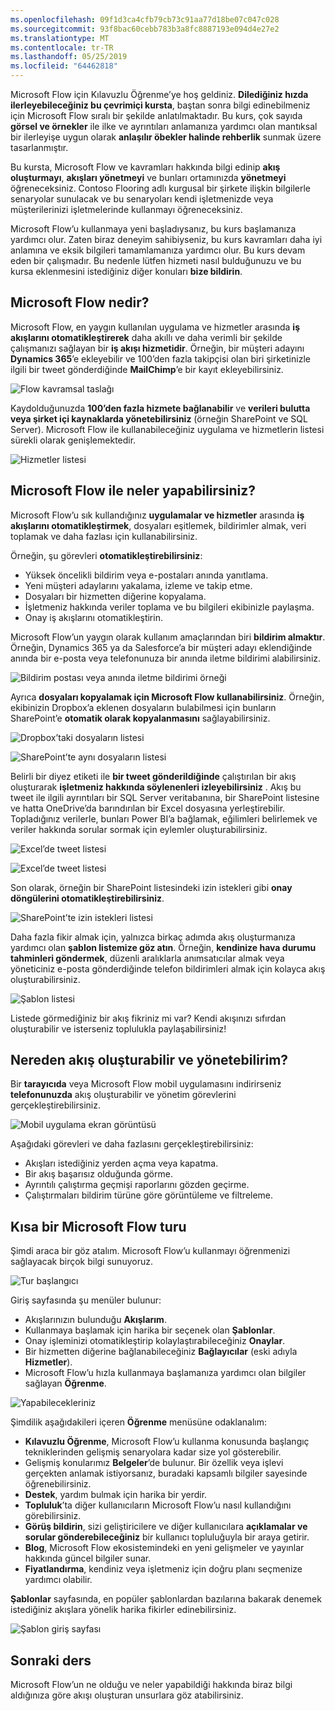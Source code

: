 ```yaml
---
ms.openlocfilehash: 09f1d3ca4cfb79cb73c91aa77d18be07c047c028
ms.sourcegitcommit: 93f8bac60cebb783b3a8fc8887193e094d4e27e2
ms.translationtype: MT
ms.contentlocale: tr-TR
ms.lasthandoff: 05/25/2019
ms.locfileid: "64462818"
---
```

Microsoft Flow için Kılavuzlu Öğrenme’ye hoş geldiniz. **Dilediğiniz hızda ilerleyebileceğiniz bu çevrimiçi kursta**, baştan sonra bilgi edinebilmeniz için Microsoft Flow sıralı bir şekilde anlatılmaktadır. Bu kurs, çok sayıda **görsel ve örnekler** ile ilke ve ayrıntıları anlamanıza yardımcı olan mantıksal bir ilerleyişe uygun olarak **anlaşılır öbekler halinde rehberlik** sunmak üzere tasarlanmıştır.

Bu kursta, Microsoft Flow ve kavramları hakkında bilgi edinip **akış oluşturmayı**, **akışları yönetmeyi** ve bunları ortamınızda **yönetmeyi** öğreneceksiniz. Contoso Flooring adlı kurgusal bir şirkete ilişkin bilgilerle senaryolar sunulacak ve bu senaryoları kendi işletmenizde veya müşterilerinizi işletmelerinde kullanmayı öğreneceksiniz.

Microsoft Flow’u kullanmaya yeni başladıysanız, bu kurs başlamanıza yardımcı olur. Zaten biraz deneyim sahibiyseniz, bu kurs kavramları daha iyi anlamına ve eksik bilgileri tamamlamanıza yardımcı olur. Bu kurs devam eden bir çalışmadır. Bu nedenle lütfen hizmeti nasıl bulduğunuzu ve bu kursa eklenmesini istediğiniz diğer konuları **bize bildirin**.

## <a name="what-is-microsoft-flow"></a>Microsoft Flow nedir?
Microsoft Flow, en yaygın kullanılan uygulama ve hizmetler arasında **iş akışlarını otomatikleştirerek** daha akıllı ve daha verimli bir şekilde çalışmanızı sağlayan bir **iş akışı hizmetidir**. Örneğin, bir müşteri adayını **Dynamics 365**’e ekleyebilir ve 100’den fazla takipçisi olan biri şirketinizle ilgili bir tweet gönderdiğinde **MailChimp**’e bir kayıt ekleyebilirsiniz.

![Flow kavramsal taslağı](./media/learning-introduce-flow/conceptual.png)

Kaydolduğunuzda **100’den fazla hizmete bağlanabilir** ve **verileri bulutta veya şirket içi kaynaklarda yönetebilirsiniz** (örneğin SharePoint ve SQL Server). Microsoft Flow ile kullanabileceğiniz uygulama ve hizmetlerin listesi sürekli olarak genişlemektedir.

![Hizmetler listesi](./media/learning-introduce-flow/services.png)

## <a name="what-can-you-do-with-microsoft-flow"></a>Microsoft Flow ile neler yapabilirsiniz?
Microsoft Flow’u sık kullandığınız **uygulamalar ve hizmetler** arasında **iş akışlarını otomatikleştirmek**, dosyaları eşitlemek, bildirimler almak, veri toplamak ve daha fazlası için kullanabilirsiniz. 

Örneğin, şu görevleri **otomatikleştirebilirsiniz**:

* Yüksek öncelikli bildirim veya e-postaları anında yanıtlama.
* Yeni müşteri adaylarını yakalama, izleme ve takip etme.
* Dosyaları bir hizmetten diğerine kopyalama.
* İşletmeniz hakkında veriler toplama ve bu bilgileri ekibinizle paylaşma.
* Onay iş akışlarını otomatikleştirin.

Microsoft Flow’un yaygın olarak kullanım amaçlarından biri **bildirim almaktır**. Örneğin, Dynamics 365 ya da Salesforce’a bir müşteri adayı eklendiğinde anında bir e-posta veya telefonunuza bir anında iletme bildirimi alabilirsiniz.

![Bildirim postası veya anında iletme bildirimi örneği](./media/learning-introduce-flow/sales-lead.png)

Ayrıca **dosyaları kopyalamak için Microsoft Flow kullanabilirsiniz**. Örneğin, ekibinizin Dropbox’a eklenen dosyaların bulabilmesi için bunların SharePoint’e **otomatik olarak kopyalanmasını** sağlayabilirsiniz.

![Dropbox’taki dosyaların listesi](./media/learning-introduce-flow/dropbox-files.png) 

![SharePoint’te aynı dosyaların listesi](./media/learning-introduce-flow/sharepoint-files.png) 

Belirli bir diyez etiketi ile **bir tweet gönderildiğinde** çalıştırılan bir akış oluşturarak **işletmeniz hakkında söylenenleri izleyebilirsiniz** . Akış bu tweet ile ilgili ayrıntıları bir SQL Server veritabanına, bir SharePoint listesine ve hatta OneDrive’da barındırılan bir Excel dosyasına yerleştirebilir. Topladığınız verilerle, bunları Power BI’a bağlamak, eğilimleri belirlemek ve veriler hakkında sorular sormak için eylemler oluşturabilirsiniz.

![Excel’de tweet listesi](./media/learning-introduce-flow/tweets-to-excel.png)

![Excel’de tweet listesi](./media/learning-introduce-flow/excel-tweets.png)

Son olarak, örneğin bir SharePoint listesindeki izin istekleri gibi **onay döngülerini otomatikleştirebilirsiniz**.

![SharePoint’te izin istekleri listesi](./media/learning-introduce-flow/vacation-requests.png)

Daha fazla fikir almak için, yalnızca birkaç adımda akış oluşturmanıza yardımcı olan **şablon listemize göz atın**. Örneğin, **kendinize hava durumu tahminleri göndermek**, düzenli aralıklarla anımsatıcılar almak veya yöneticiniz e-posta gönderdiğinde telefon bildirimleri almak için kolayca akış oluşturabilirsiniz.

![Şablon listesi](./media/learning-introduce-flow/templates-you-might-use.png)

Listede görmediğiniz bir akış fikriniz mi var? Kendi akışınızı sıfırdan oluşturabilir ve isterseniz toplulukla paylaşabilirsiniz!

## <a name="where-can-i-create-and-administer-a-flow"></a>Nereden akış oluşturabilir ve yönetebilirim?
Bir **tarayıcıda** veya Microsoft Flow mobil uygulamasını indirirseniz **telefonunuzda** akış oluşturabilir ve yönetim görevlerini gerçekleştirebilirsiniz.

![Mobil uygulama ekran görüntüsü](./media/learning-introduce-flow/screen-mobile-app.png)  

Aşağıdaki görevleri ve daha fazlasını gerçekleştirebilirsiniz:

* Akışları istediğiniz yerden açma veya kapatma.
* Bir akış başarısız olduğunda görme.
* Ayrıntılı çalıştırma geçmişi raporlarını gözden geçirme.
* Çalıştırmaları bildirim türüne göre görüntüleme ve filtreleme.

## <a name="a-brief-tour-of-microsoft-flow"></a>Kısa bir Microsoft Flow turu
Şimdi araca bir göz atalım. Microsoft Flow’u kullanmayı öğrenmenizi sağlayacak birçok bilgi sunuyoruz.

![Tur başlangıcı](./media/learning-introduce-flow/start-of-tour.png)

Giriş sayfasında şu menüler bulunur:

* Akışlarınızın bulunduğu **Akışlarım**.
* Kullanmaya başlamak için harika bir seçenek olan **Şablonlar**.
* Onay işleminizi otomatikleştirip kolaylaştırabileceğiniz **Onaylar**.
* Bir hizmetten diğerine bağlanabileceğiniz **Bağlayıcılar** (eski adıyla **Hizmetler**).
* Microsoft Flow’u hızla kullanmaya başlamanıza yardımcı olan bilgiler sağlayan **Öğrenme**.

![Yapabilecekleriniz](./media/learning-introduce-flow/what-you-can-do.png)

Şimdilik aşağıdakileri içeren **Öğrenme** menüsüne odaklanalım:

* **Kılavuzlu Öğrenme**, Microsoft Flow’u kullanma konusunda başlangıç tekniklerinden gelişmiş senaryolara kadar size yol gösterebilir.
* Gelişmiş konularımız **Belgeler**’de bulunur. Bir özellik veya işlevi gerçekten anlamak istiyorsanız, buradaki kapsamlı bilgiler sayesinde öğrenebilirsiniz.
* **Destek**, yardım bulmak için harika bir yerdir.
* **Topluluk**’ta diğer kullanıcıların Microsoft Flow’u nasıl kullandığını görebilirsiniz.
* **Görüş bildirin**, sizi geliştiricilere ve diğer kullanıcılara **açıklamalar ve sorular gönderebileceğiniz** bir kullanıcı topluluğuyla bir araya getirir.
* **Blog**, Microsoft Flow ekosistemindeki en yeni gelişmeler ve yayınlar hakkında güncel bilgiler sunar.
* **Fiyatlandırma**, kendiniz veya işletmeniz için doğru planı seçmenize yardımcı olabilir.

**Şablonlar** sayfasında, en popüler şablonlardan bazılarına bakarak denemek istediğiniz akışlara yönelik harika fikirler edinebilirsiniz.

![Şablon giriş sayfası](./media/learning-introduce-flow/template-page.png)

## <a name="next-lesson"></a>Sonraki ders
Microsoft Flow’un ne olduğu ve neler yapabildiği hakkında biraz bilgi aldığınıza göre akışı oluşturan unsurlara göz atabilirsiniz.


